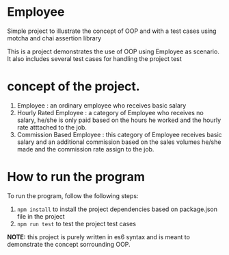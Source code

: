 # Employee
Simple project to illustrate the concept of OOP and with a test cases using motcha and chai assertion library

This is a project demonstrates the use of OOP using Employee as scenario.
It also includes several test cases for handling the project test

# concept of the project.
1. Employee : an ordinary employee who receives basic salary
2. Hourly Rated Employee : a category of Employee who receives no salary, 
he/she is only paid based on the hours he worked and the hourly rate atttached to the job.
3. Commission Based Employee : this category of Employee receives basic salary and an additional commission
based on the sales volumes he/she made and the commission rate assign to the job.

# How to run the program
To run the program, follow the following steps:

1. `npm install` to install the project dependencies based on package.json file in the project
2. `npm run test` to test the project test cases

**NOTE:** this project is purely written in es6 syntax and is meant to demonstrate the concept sorrounding OOP.
